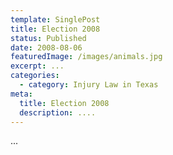 ```yaml
---
template: SinglePost
title: Election 2008
status: Published
date: 2008-08-06
featuredImage: /images/animals.jpg
excerpt: ...
categories:
  - category: Injury Law in Texas
meta:
  title: Election 2008
  description: ....
---
```

...